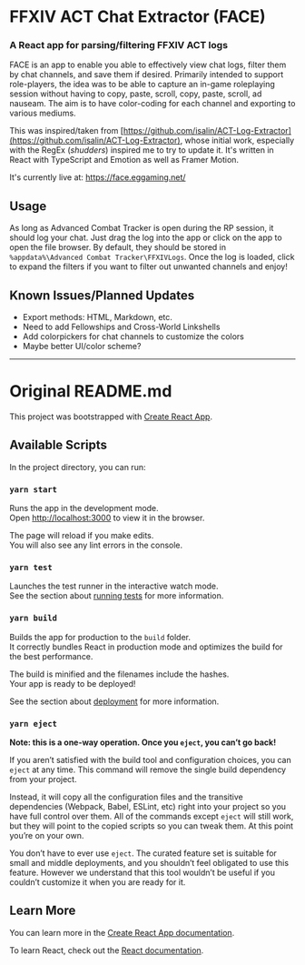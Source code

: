 # FFXIV ACT Chat Extractor (FACE)

### A React app for parsing/filtering FFXIV ACT logs

FACE is an app to enable you able to effectively view chat logs, filter them by chat channels, and save them if desired.
Primarily intended to support role-players, the idea was to be able to capture an in-game roleplaying session without
having to copy, paste, scroll, copy, paste, scroll, ad nauseam. The aim is to have color-coding for each channel and
exporting to various mediums.

This was inspired/taken from [https://github.com/isalin/ACT-Log-Extractor](https://github.com/isalin/ACT-Log-Extractor),
whose initial work, especially with the RegEx (*shudders*) inspired me to try to update it. It's written in React with
TypeScript and Emotion as well as Framer Motion.

It's currently live at: https://face.eggaming.net/

## Usage

As long as Advanced Combat Tracker is open during the RP session, it should log your chat. Just drag the log into the
app or click on the app to open the file browser. By default, they should be stored
in `%appdata%\Advanced Combat Tracker\FFXIVLogs`. Once the log is loaded, click to expand the filters if you want to
filter out unwanted channels and enjoy!

## Known Issues/Planned Updates

- Export methods: HTML, Markdown, etc.
- Need to add Fellowships and Cross-World Linkshells
- Add colorpickers for chat channels to customize the colors
- Maybe better UI/color scheme?


---
 
# Original README.md
This project was bootstrapped with [Create React App](https://github.com/facebook/create-react-app).

## Available Scripts

In the project directory, you can run:

### `yarn start`

Runs the app in the development mode.<br />
Open [http://localhost:3000](http://localhost:3000) to view it in the browser.

The page will reload if you make edits.<br />
You will also see any lint errors in the console.

### `yarn test`

Launches the test runner in the interactive watch mode.<br />
See the section about [running tests](https://facebook.github.io/create-react-app/docs/running-tests) for more information.

### `yarn build`

Builds the app for production to the `build` folder.<br />
It correctly bundles React in production mode and optimizes the build for the best performance.

The build is minified and the filenames include the hashes.<br />
Your app is ready to be deployed!

See the section about [deployment](https://facebook.github.io/create-react-app/docs/deployment) for more information.

### `yarn eject`

**Note: this is a one-way operation. Once you `eject`, you can’t go back!**

If you aren’t satisfied with the build tool and configuration choices, you can `eject` at any time. This command will remove the single build dependency from your project.

Instead, it will copy all the configuration files and the transitive dependencies (Webpack, Babel, ESLint, etc) right into your project so you have full control over them. All of the commands except `eject` will still work, but they will point to the copied scripts so you can tweak them. At this point you’re on your own.

You don’t have to ever use `eject`. The curated feature set is suitable for small and middle deployments, and you shouldn’t feel obligated to use this feature. However we understand that this tool wouldn’t be useful if you couldn’t customize it when you are ready for it.

## Learn More

You can learn more in the [Create React App documentation](https://facebook.github.io/create-react-app/docs/getting-started).

To learn React, check out the [React documentation](https://reactjs.org/).
